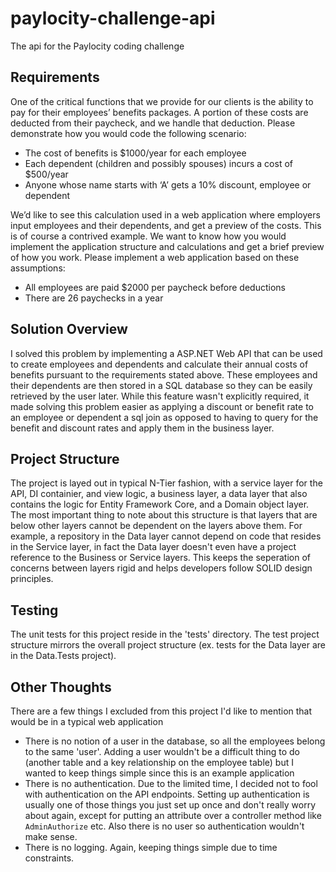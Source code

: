 # paylocity-challenge-api
The api for the Paylocity coding challenge

## Requirements
One of the critical functions that we provide for our clients is the ability to pay for their employees’
benefits packages. A portion of these costs are deducted from their paycheck, and we handle that
deduction. Please demonstrate how you would code the following scenario:
- The cost of benefits is $1000/year for each employee
- Each dependent (children and possibly spouses) incurs a cost of $500/year
- Anyone whose name starts with ‘A’ gets a 10% discount, employee or dependent

We’d like to see this calculation used in a web application where employers input employees and their
dependents, and get a preview of the costs.
This is of course a contrived example. We want to know how you would implement the application
structure and calculations and get a brief preview of how you work.
Please implement a web application based on these assumptions:
- All employees are paid $2000 per paycheck before deductions
- There are 26 paychecks in a year

## Solution Overview
I solved this problem by implementing a ASP.NET Web API that can be used to create employees and dependents and calculate their annual costs of benefits pursuant to the requirements stated above. These employees and their dependents are then stored in a SQL database so they can be easily retrieved by the user later. While this feature wasn't explicitly required, it made solving this problem easier as applying a discount or benefit rate to an employee or dependent a sql join as opposed to having to query for the benefit and discount rates and apply them in the business layer. 

## Project Structure
The project is layed out in typical N-Tier fashion, with a service layer for the API, DI containier, and view logic, a business layer, a data layer that also contains the logic for Entity Framework Core, and a Domain object layer. The most important thing to note about this structure is that layers that are below other layers cannot be dependent on the layers above them. For example, a repository in the Data layer cannot depend on code that resides in the Service layer, in fact the Data layer doesn't even have a project reference to the Business or Service layers. This keeps the seperation of concerns between layers rigid and helps developers follow SOLID design principles.  

## Testing 
The unit tests for this project reside in the 'tests' directory. The test project structure mirrors the overall project structure (ex. tests for the Data layer are in the Data.Tests project). 

## Other Thoughts 
There are a few things I excluded from this project I'd like to mention that would be in a typical web application
- There is no notion of a user in the database, so all the employees belong to the same 'user'. Adding a user wouldn't be a difficult thing to do (another table and a key relationship on the employee table) but I wanted to keep things simple since this is an example application
- There is no authentication. Due to the limited time, I decided not to fool with authentication on the API endpoints. Setting up authentication is usually one of those things you just set up once and don't really worry about again, except for putting an attribute over a controller method like ```AdminAuthorize``` etc. Also there is no user so authentication wouldn't make sense.
- There is no logging. Again, keeping things simple due to time constraints. 
